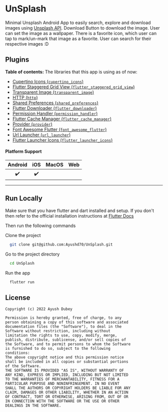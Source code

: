 # UnSplash

Minimal Unsplash Android App to easily search, explore and download images using [Unsplash API](https://unsplash.com/documentation/).
Download Button to download the image. User can set the image as a wallpaper.
There is a favorite icon, which user can tap to mark/un-mark that image as a favorite. User can search for their respective images :D

## Plugins

**Table of contents:**
The libraries that this app is using as of now:

- [Cupertino Icons (`cupertino_icons`)](https://pub.dev/packages/cupertino_icons)
- [Flutter Staggered Grid View (`flutter_staggered_grid_view`)](https://pub.dev/packages/flutter_staggered_grid_view)
- [Transparent Image (`transparent_image`)](https://pub.dev/packages/transparent_image)
- [HTTP (`http`)](https://pub.dev/packages/http)
- [Shared Preferences (`shared_preferences`)](https://pub.dev/packages/shared_preferences)
- [Flutter Downloader (`flutter_downloader`)](https://pub.dev/packages/flutter_downloader)
- [Permission Handler (`permission_handler`)](https://pub.dev/packages/permission_handler)
- [Flutter Cache Manager (`flutter_cache_manager`)](https://pub.dev/packages/flutter_cache_manager)
- [Provider (`provider`)](https://pub.dev/packages/provider)
- [Font Awesome Flutter (`font_awesome_flutter`)](https://pub.dev/packages/font_awesome_flutter)
- [Url Launcher (`url_launcher`)](https://pub.dev/packages/url_launcher)
- [Flutter Launcher Icons (`flutter_launcher_icons`)](https://pub.dev/packages/flutter_launcher_icons)

#### Platform Support

| Android | iOS | MacOS | Web |
|:-------:|:---:|:-----:|:---:|
|    ✔️    |  ✔️  |       | ️  |

----

## Run Locally

Make sure that you have flutter and dart installed and setup. If you don't then refer to the official installation instructions at [Flutter Docs](https://flutter.dev/docs/get-started/install)

Then run the following commands

Clone the project

```bash
  git clone git@github.com:Ayushd70/UnSplash.git
```

Go to the project directory

```bash
  cd UnSplash
```

Run the app

```bash
  flutter run
```

## License

```
Copyright (c) 2022 Ayush Dubey

Permission is hereby granted, free of charge, to any
person obtaining a copy of this software and associated
documentation files (the "Software"), to deal in the
Software without restriction, including without
limitation the rights to use, copy, modify, merge,
publish, distribute, sublicense, and/or sell copies of
the Software, and to permit persons to whom the Software
is furnished to do so, subject to the following
conditions:
The above copyright notice and this permission notice
shall be included in all copies or substantial portions
of the Software.
THE SOFTWARE IS PROVIDED "AS IS", WITHOUT WARRANTY OF
ANY KIND, EXPRESS OR IMPLIED, INCLUDING BUT NOT LIMITED
TO THE WARRANTIES OF MERCHANTABILITY, FITNESS FOR A
PARTICULAR PURPOSE AND NONINFRINGEMENT. IN NO EVENT
SHALL THE AUTHORS OR COPYRIGHT HOLDERS BE LIABLE FOR ANY
CLAIM, DAMAGES OR OTHER LIABILITY, WHETHER IN AN ACTION
OF CONTRACT, TORT OR OTHERWISE, ARISING FROM, OUT OF OR
IN CONNECTION WITH THE SOFTWARE OR THE USE OR OTHER
DEALINGS IN THE SOFTWARE.
```